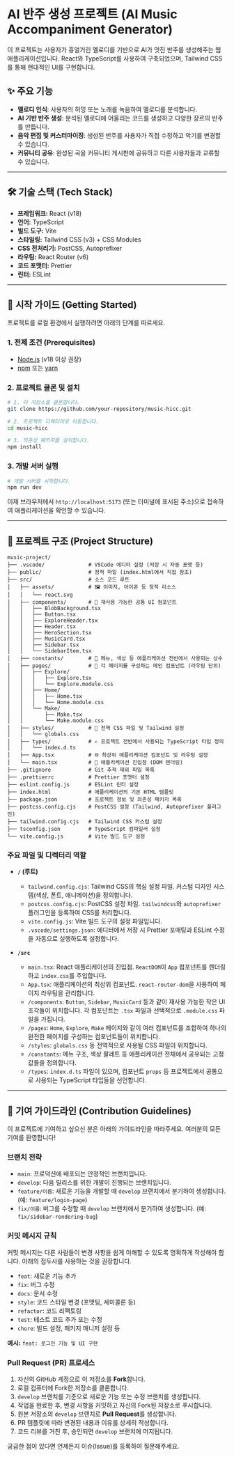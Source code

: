 # AI 반주 생성 프로젝트 (AI Music Accompaniment Generator)

이 프로젝트는 사용자가 흥얼거린 멜로디를 기반으로 AI가 멋진 반주를 생성해주는 웹 애플리케이션입니다. React와 TypeScript를 사용하여 구축되었으며, Tailwind CSS를 통해 현대적인 UI를 구현합니다.

## ✨ 주요 기능

- **멜로디 인식**: 사용자의 허밍 또는 노래를 녹음하여 멜로디를 분석합니다.
- **AI 기반 반주 생성**: 분석된 멜로디에 어울리는 코드를 생성하고 다양한 장르의 반주를 만듭니다.
- **음악 편집 및 커스터마이징**: 생성된 반주를 사용자가 직접 수정하고 악기를 변경할 수 있습니다.
- **커뮤니티 공유**: 완성된 곡을 커뮤니티 게시판에 공유하고 다른 사용자들과 교류할 수 있습니다.

---

## 🛠️ 기술 스택 (Tech Stack)

- **프레임워크:** React (v18)
- **언어:** TypeScript
- **빌드 도구:** Vite
- **스타일링:** Tailwind CSS (v3) + CSS Modules
- **CSS 전처리기:** PostCSS, Autoprefixer
- **라우팅:** React Router (v6)
- **코드 포맷터:** Prettier
- **린터:** ESLint

---

## 🚀 시작 가이드 (Getting Started)

프로젝트를 로컬 환경에서 실행하려면 아래의 단계를 따르세요.

### 1. 전제 조건 (Prerequisites)

- [Node.js](https://nodejs.org/) (v18 이상 권장)
- [npm](https://www.npmjs.com/) 또는 [yarn](https://yarnpkg.com/)

### 2. 프로젝트 클론 및 설치

```bash
# 1. 이 저장소를 클론합니다.
git clone https://github.com/your-repository/music-hicc.git

# 2. 프로젝트 디렉터리로 이동합니다.
cd music-hicc

# 3. 의존성 패키지를 설치합니다.
npm install
```

### 3. 개발 서버 실행

```bash
# 개발 서버를 시작합니다.
npm run dev
```

이제 브라우저에서 `http://localhost:5173` (또는 터미널에 표시된 주소)으로 접속하여 애플리케이션을 확인할 수 있습니다.

---

## 📂 프로젝트 구조 (Project Structure)

```
music-project/
├── .vscode/              # VSCode 에디터 설정 (저장 시 자동 포맷 등)
├── public/               # 정적 파일 (index.html에서 직접 참조)
├── src/                  # 소스 코드 루트
│   ├── assets/           # 🖼️ 이미지, 아이콘 등 정적 리소스
│   │   └── react.svg
│   ├── components/       # 🧩 재사용 가능한 공통 UI 컴포넌트
│   │   ├── BlobBackground.tsx
│   │   ├── Button.tsx
│   │   ├── ExploreHeader.tsx
│   │   ├── Header.tsx
│   │   ├── HeroSection.tsx
│   │   ├── MusicCard.tsx
│   │   ├── Sidebar.tsx
│   │   └── SidebarItem.tsx
│   ├── constants/        # 📐 메뉴, 색상 등 애플리케이션 전반에서 사용되는 상수
│   ├── pages/            # 📄 각 페이지를 구성하는 메인 컴포넌트 (라우팅 단위)
│   │   ├── Explore/
│   │   │   ├── Explore.tsx
│   │   │   └── Explore.module.css
│   │   ├── Home/
│   │   │   ├── Home.tsx
│   │   │   └── Home.module.css
│   │   └── Make/
│   │       ├── Make.tsx
│   │       └── Make.module.css
│   ├── styles/           # 🎨 전역 CSS 파일 및 Tailwind 설정
│   │   └── globals.css
│   ├── types/            # ✍️ 프로젝트 전반에서 사용되는 TypeScript 타입 정의
│   │   └── index.d.ts
│   ├── App.tsx           # 🌐 최상위 애플리케이션 컴포넌트 및 라우팅 설정
│   └── main.tsx          # 🚀 애플리케이션 진입점 (DOM 렌더링)
├── .gitignore            # Git 추적 제외 파일 목록
├── .prettierrc           # Prettier 포맷터 설정
├── eslint.config.js      # ESLint 린터 설정
├── index.html            # 애플리케이션의 기본 HTML 템플릿
├── package.json          # 프로젝트 정보 및 의존성 패키지 목록
├── postcss.config.cjs    # PostCSS 설정 (Tailwind, Autoprefixer 플러그인)
├── tailwind.config.cjs   # Tailwind CSS 커스텀 설정
├── tsconfig.json         # TypeScript 컴파일러 설정
└── vite.config.js        # Vite 빌드 도구 설정
```

### 주요 파일 및 디렉터리 역할

- **`/` (루트)**

  - `tailwind.config.cjs`: Tailwind CSS의 핵심 설정 파일. 커스텀 디자인 시스템(색상, 폰트, 애니메이션)을 정의합니다.
  - `postcss.config.cjs`: PostCSS 설정 파일. `tailwindcss`와 `autoprefixer` 플러그인을 등록하여 CSS를 처리합니다.
  - `vite.config.js`: Vite 빌드 도구의 설정 파일입니다.
  - `.vscode/settings.json`: 에디터에서 저장 시 Prettier 포매팅과 ESLint 수정을 자동으로 실행하도록 설정합니다.

- **`/src`**
  - `main.tsx`: React 애플리케이션의 진입점. `ReactDOM`이 `App` 컴포넌트를 렌더링하고 `index.css`를 주입합니다.
  - `App.tsx`: 애플리케이션의 최상위 컴포넌트. `react-router-dom`을 사용하여 페이지 라우팅을 관리합니다.
  - `/components`: `Button`, `Sidebar`, `MusicCard` 등과 같이 재사용 가능한 작은 UI 조각들이 위치합니다. 각 컴포넌트는 `.tsx` 파일과 선택적으로 `.module.css` 파일을 가집니다.
  - `/pages`: `Home`, `Explore`, `Make` 페이지와 같이 여러 컴포넌트를 조합하여 하나의 완전한 페이지를 구성하는 컴포넌트들이 위치합니다.
  - `/styles`: `globals.css` 등 전역적으로 사용될 CSS 파일이 위치합니다.
  - `/constants`: 메뉴 구조, 색상 팔레트 등 애플리케이션 전체에서 공유되는 고정 값들을 정의합니다.
  - `/types`: `index.d.ts` 파일이 있으며, 컴포넌트 `props` 등 프로젝트에서 공통으로 사용되는 TypeScript 타입들을 선언합니다.

---

## 🤝 기여 가이드라인 (Contribution Guidelines)

이 프로젝트에 기여하고 싶으신 분은 아래의 가이드라인을 따라주세요. 여러분의 모든 기여를 환영합니다!

### 브랜치 전략

- `main`: 프로덕션에 배포되는 안정적인 브랜치입니다.
- `develop`: 다음 릴리스를 위한 개발이 진행되는 브랜치입니다.
- `feature/이름`: 새로운 기능을 개발할 때 `develop` 브랜치에서 분기하여 생성합니다. (예: `feature/login-page`)
- `fix/이름`: 버그를 수정할 때 `develop` 브랜치에서 분기하여 생성합니다. (예: `fix/sidebar-rendering-bug`)

### 커밋 메시지 규칙

커밋 메시지는 다른 사람들이 변경 사항을 쉽게 이해할 수 있도록 명확하게 작성해야 합니다. 아래의 접두사를 사용하는 것을 권장합니다.

- `feat`: 새로운 기능 추가
- `fix`: 버그 수정
- `docs`: 문서 수정
- `style`: 코드 스타일 변경 (포맷팅, 세미콜론 등)
- `refactor`: 코드 리팩토링
- `test`: 테스트 코드 추가 또는 수정
- `chore`: 빌드 설정, 패키지 매니저 설정 등

**예시:** `feat: 로그인 기능 및 UI 구현`

### Pull Request (PR) 프로세스

1.  자신의 GitHub 계정으로 이 저장소를 **Fork**합니다.
2.  로컬 컴퓨터에 Fork한 저장소를 클론합니다.
3.  `develop` 브랜치를 기준으로 새로운 기능 또는 수정 브랜치를 생성합니다.
4.  작업을 완료한 후, 변경 사항을 커밋하고 자신의 Fork된 저장소로 푸시합니다.
5.  원본 저장소의 `develop` 브랜치로 **Pull Request**를 생성합니다.
6.  PR 템플릿에 따라 변경된 내용과 이유를 상세히 작성합니다.
7.  코드 리뷰를 거친 후, 승인되면 `develop` 브랜치에 머지됩니다.

궁금한 점이 있다면 언제든지 이슈(Issue)를 등록하여 질문해주세요.
